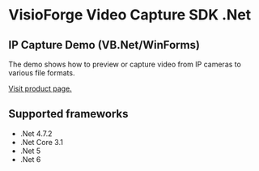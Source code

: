 ﻿# VisioForge Video Capture SDK .Net

## IP Capture Demo (VB.Net/WinForms)

The demo shows how to preview or capture video from IP cameras to various file formats. 

[Visit product page.](https://www.visioforge.com/video-capture-sdk-net)

## Supported frameworks

* .Net 4.7.2
* .Net Core 3.1
* .Net 5
* .Net 6